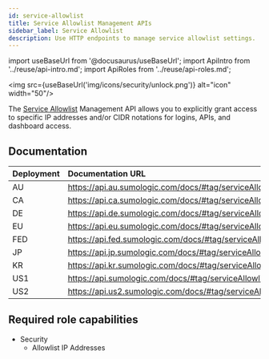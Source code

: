 ```yaml
---
id: service-allowlist
title: Service Allowlist Management APIs
sidebar_label: Service Allowlist
description: Use HTTP endpoints to manage service allowlist settings.
---
```


import useBaseUrl from '@docusaurus/useBaseUrl';
import ApiIntro from '../reuse/api-intro.md';
import ApiRoles from '../reuse/api-roles.md';

<img src={useBaseUrl('img/icons/security/unlock.png')} alt="icon" width="50"/>

The [Service Allowlist](/docs/manage/security/create-allowlist-ip-cidr-addresses) Management API allows you to explicitly grant access to specific IP addresses and/or CIDR notations for logins, APIs, and dashboard access.

## Documentation

<ApiIntro/>

| Deployment | Documentation URL                                                  |
|:------------|:--------------------------------------------------------------------|
| AU         | https://api.au.sumologic.com/docs/#tag/serviceAllowlistManagement  |
| CA         | https://api.ca.sumologic.com/docs/#tag/serviceAllowlistManagement  |
| DE         | https://api.de.sumologic.com/docs/#tag/serviceAllowlistManagement  |
| EU         | https://api.eu.sumologic.com/docs/#tag/serviceAllowlistManagement  |
| FED        | https://api.fed.sumologic.com/docs/#tag/serviceAllowlistManagement |
| JP         | https://api.jp.sumologic.com/docs/#tag/serviceAllowlistManagement  |
| KR         | https://api.kr.sumologic.com/docs/#tag/serviceAllowlistManagement  |
| US1        | https://api.sumologic.com/docs/#tag/serviceAllowlistManagement     |
| US2        | https://api.us2.sumologic.com/docs/#tag/serviceAllowlistManagement |

## Required role capabilities

<ApiRoles/>

* Security
    * Allowlist IP Addresses
